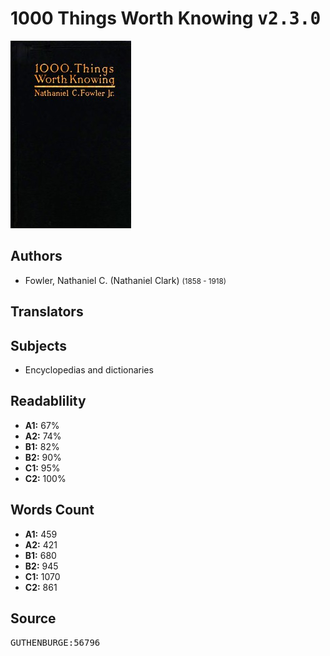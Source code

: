 # 1000 Things Worth Knowing <kbd>v2.3.0</kbd>

![](./cover.medium.jpg "")

## Authors


 - Fowler, Nathaniel C. (Nathaniel Clark) <small>(1858 - 1918)</small>

## Translators



## Subjects


 - Encyclopedias and dictionaries

## Readablility


 - **A1:** 67%
 - **A2:** 74%
 - **B1:** 82%
 - **B2:** 90%
 - **C1:** 95%
 - **C2:** 100%

## Words Count


 - **A1:** 459
 - **A2:** 421
 - **B1:** 680
 - **B2:** 945
 - **C1:** 1070
 - **C2:** 861

## Source


<kbd>GUTHENBURGE:56796</kbd>
